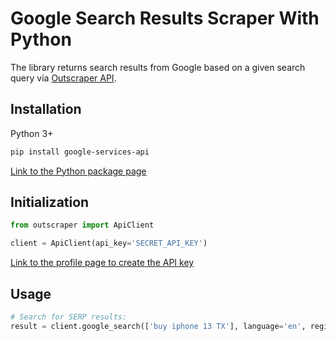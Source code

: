 # Google Search Results Scraper With Python

The library returns search results from Google based on a given search query via [Outscraper API](https://app.outscraper.com/api-docs#tag/Google-Search).

## Installation

Python 3+
```bash
pip install google-services-api
```

[Link to the Python package page](https://pypi.org/project/google-services-api/)

## Initialization
```python
from outscraper import ApiClient

client = ApiClient(api_key='SECRET_API_KEY')
```
[Link to the profile page to create the API key](https://app.outscraper.com/profile)

## Usage

```python
# Search for SERP results:
result = client.google_search(['buy iphone 13 TX'], language='en', region='us')
```
